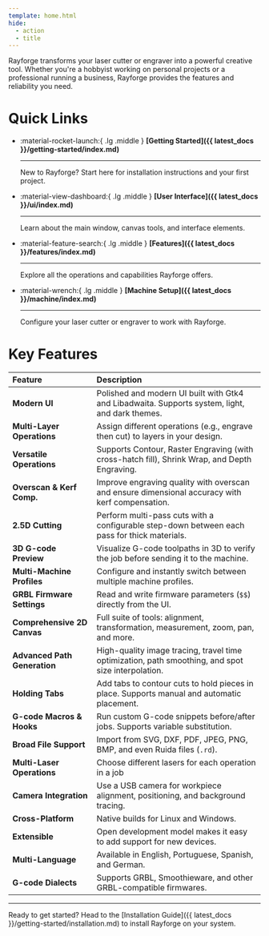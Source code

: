 ```yaml
---
template: home.html
hide:
  - action
  - title
---
```



Rayforge transforms your laser cutter or engraver into a powerful creative tool. Whether you're a hobbyist working on personal projects or a professional running a business, Rayforge provides the features and reliability you need.


# Quick Links

<div class="grid cards" markdown>

-   :material-rocket-launch:{ .lg .middle } __[Getting Started]({{ latest_docs }}/getting-started/index.md)__

    ---

    New to Rayforge? Start here for installation instructions and your first project.

-   :material-view-dashboard:{ .lg .middle } __[User Interface]({{ latest_docs }}/ui/index.md)__

    ---

    Learn about the main window, canvas tools, and interface elements.

-   :material-feature-search:{ .lg .middle } __[Features]({{ latest_docs }}/features/index.md)__

    ---

    Explore all the operations and capabilities Rayforge offers.

-   :material-wrench:{ .lg .middle } __[Machine Setup]({{ latest_docs }}/machine/index.md)__

    ---

    Configure your laser cutter or engraver to work with Rayforge.

</div>


# Key Features

| Feature                      | Description                                                                                        |
| :--------------------------- | :------------------------------------------------------------------------------------------------- |
| **Modern UI**                | Polished and modern UI built with Gtk4 and Libadwaita. Supports system, light, and dark themes.    |
| **Multi-Layer Operations**   | Assign different operations (e.g., engrave then cut) to layers in your design.                     |
| **Versatile Operations**     | Supports Contour, Raster Engraving (with cross-hatch fill), Shrink Wrap, and Depth Engraving.      |
| **Overscan & Kerf Comp.**    | Improve engraving quality with overscan and ensure dimensional accuracy with kerf compensation.    |
| **2.5D Cutting**             | Perform multi-pass cuts with a configurable step-down between each pass for thick materials.       |
| **3D G-code Preview**        | Visualize G-code toolpaths in 3D to verify the job before sending it to the machine.               |
| **Multi-Machine Profiles**   | Configure and instantly switch between multiple machine profiles.                                  |
| **GRBL Firmware Settings**   | Read and write firmware parameters (`$$`) directly from the UI.                                    |
| **Comprehensive 2D Canvas**  | Full suite of tools: alignment, transformation, measurement, zoom, pan, and more.                  |
| **Advanced Path Generation** | High-quality image tracing, travel time optimization, path smoothing, and spot size interpolation. |
| **Holding Tabs**             | Add tabs to contour cuts to hold pieces in place. Supports manual and automatic placement.         |
| **G-code Macros & Hooks**    | Run custom G-code snippets before/after jobs. Supports variable substitution.                      |
| **Broad File Support**       | Import from SVG, DXF, PDF, JPEG, PNG, BMP, and even Ruida files (`.rd`).                           |
| **Multi-Laser Operations**   | Choose different lasers for each operation in a job                                                |
| **Camera Integration**       | Use a USB camera for workpiece alignment, positioning, and background tracing.                     |
| **Cross-Platform**           | Native builds for Linux and Windows.                                                               |
| **Extensible**               | Open development model makes it easy to add support for new devices.                               |
| **Multi-Language**           | Available in English, Portuguese, Spanish, and German.                                             |
| **G-code Dialects**          | Supports GRBL, Smoothieware, and other GRBL-compatible firmwares.                                  |

---

Ready to get started? Head to the [Installation Guide]({{ latest_docs }}/getting-started/installation.md) to install Rayforge on your system.

